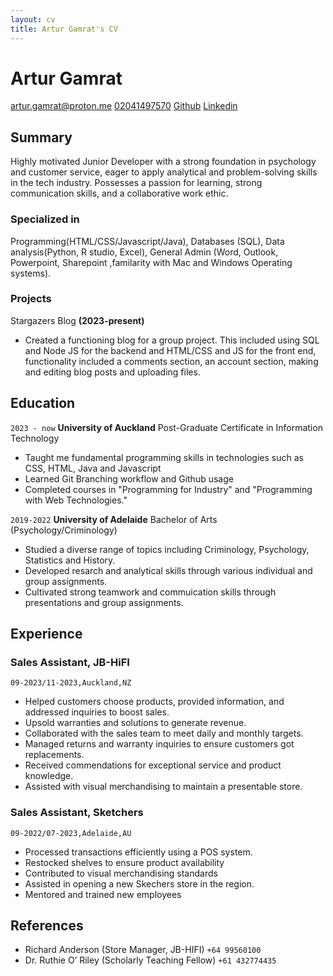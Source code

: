 ```yaml
---
layout: cv
title: Artur Gamrat's CV
---
```

# Artur Gamrat


<div id="webaddress">
<a href="artur.gamrat@proton.me">artur.gamrat@proton.me</a>
 <a href ="02041497570">02041497570</a> 
 <a href ="https://github.com/installedapps"> Github</a>
 <a href = "https://www.linkedin.com/in/artur-gamrat-0165b2286/">Linkedin</a>
 </div>


## Summary

Highly motivated Junior Developer with a strong foundation in psychology and customer service, eager to apply analytical and problem-solving skills in the tech industry. Possesses a passion for learning, strong communication skills, and a collaborative work ethic.

### Specialized in
Programming(HTML/CSS/Javascript/Java), Databases (SQL), Data analysis(Python, R studio, Excel),
General Admin (Word, Outlook, Powerpoint, Sharepoint ,familarity with Mac and Windows Operating systems).


### Projects

Stargazers Blog __(2023-present)__

- Created a functioning blog for a group project. This included using SQL and Node JS for the backend and HTML/CSS and JS for the front end, functionality included a comments section, an account section, making and editing blog posts and uploading files.


## Education
`2023 - now`
__University of Auckland__
Post-Graduate Certificate in Information Technology 
-  Taught me fundamental programming skills in technologies such as CSS, HTML, Java and Javascript
-  Learned Git Branching workflow and Github usage
-  Completed courses in "Programming for Industry" and "Programming with Web Technologies."

 `2019-2022`
__University of Adelaide__
Bachelor of Arts (Psychology/Criminology)
- Studied a diverse range of topics including Criminology, Psychology, Statistics and History.
- Developed resarch and analytical skills through various individual and group assignments.
- Cultivated strong teamwork and commuication skills through presentations and group assignments.




## Experience
### Sales Assistant, JB-HiFI

`09-2023/11-2023,Auckland,NZ`
-  Helped customers choose products, provided information, and addressed inquiries to boost sales.
-  Upsold warranties and solutions to generate revenue.
-  Collaborated with the sales team to meet daily and monthly targets.
-  Managed returns and warranty inquiries to ensure customers got replacements.
-  Received commendations for exceptional service and product knowledge.
-  Assisted with visual merchandising to maintain a presentable store.

### Sales Assistant, Sketchers

`09-2022/07-2023,Adelaide,AU`
- Processed transactions efficiently using a POS system.
- Restocked shelves to ensure product availability
- Contributed to visual merchandising standards
- Assisted in opening a new Skechers store in the region.
- Mentored and trained new employees



## References
 - Richard Anderson (Store Manager, JB-HIFI)  `+64 99560100`
 - Dr. Ruthie O’ Riley (Scholarly Teaching Fellow)  `+61 432774435`





<!-- ### Footer

Last updated: May 2013 -->


